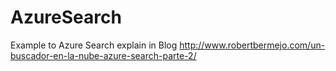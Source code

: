 # AzureSearch
Example to Azure Search explain in Blog
http://www.robertbermejo.com/un-buscador-en-la-nube-azure-search-parte-2/
